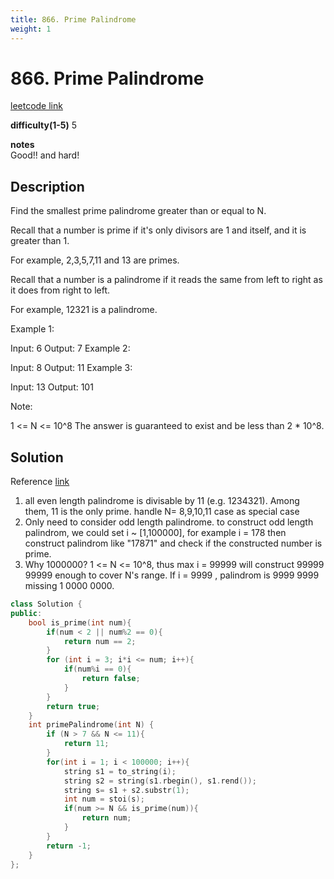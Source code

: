 ```yaml
---
title: 866. Prime Palindrome
weight: 1
---
```

# 866. Prime Palindrome

[leetcode link](https://leetcode.com/problems/prime-palindrome/)

**difficulty(1-5)** 
5

**notes**   
Good!! and hard!

## Description

Find the smallest prime palindrome greater than or equal to N.

Recall that a number is prime if it's only divisors are 1 and itself, and it is greater than 1. 

For example, 2,3,5,7,11 and 13 are primes.

Recall that a number is a palindrome if it reads the same from left to right as it does from right to left. 

For example, 12321 is a palindrome.

 

Example 1:

Input: 6
Output: 7
Example 2:

Input: 8
Output: 11
Example 3:

Input: 13
Output: 101
 

Note:

1 <= N <= 10^8
The answer is guaranteed to exist and be less than 2 * 10^8.

## Solution
Reference [link](https://leetcode.com/problems/prime-palindrome/discuss/146798/JavaC%2B%2BPython-All-Even-Length-Palindrome-are-Divisible-by-11)

1. all even length palindrome is divisable by 11 (e.g. 1234321). Among them, 11 is the only prime. handle N= 8,9,10,11 case as special case
2. Only need to consider odd length palindrome. to construct odd length palindrom, we could set i ~ [1,100000], for example i = 178 then construct palindrom like "17871" and check if the constructed number is prime. 
3. Why 1000000? 1 <= N <= 10^8, thus max i = 99999 will construct 99999 99999 enough to cover N's range. If i = 9999 , palindrom is 9999 9999 missing 1 0000 0000. 

```c++
class Solution {
public:
    bool is_prime(int num){
        if(num < 2 || num%2 == 0){
            return num == 2;
        }
        for (int i = 3; i*i <= num; i++){
            if(num%i == 0){
                return false;
            }
        }
        return true;
    }
    int primePalindrome(int N) {
        if (N > 7 && N <= 11){
            return 11;
        }
        for(int i = 1; i < 100000; i++){
            string s1 = to_string(i);
            string s2 = string(s1.rbegin(), s1.rend());
            string s= s1 + s2.substr(1);
            int num = stoi(s);
            if(num >= N && is_prime(num)){
                return num;
            }
        }
        return -1;
    }
};
```